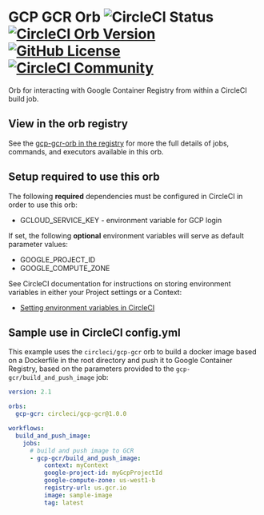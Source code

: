 # GCP GCR Orb ![CircleCI Status](https://circleci.com/gh/CircleCI-Public/gcp-gcr-orb.svg?style=shield "CircleCI Status") [![CircleCI Orb Version](https://img.shields.io/badge/endpoint.svg?url=https://badges.circleci.io/orb/circleci/gcp-gcr)](https://circleci.com/orbs/registry/orb/circleci/gcp-gcr) [![GitHub License](https://img.shields.io/badge/license-MIT-blue.svg)](https://raw.githubusercontent.com/circleci-public/gcp-gcr-orb/master/LICENSE) [![CircleCI Community](https://img.shields.io/badge/community-CircleCI%20Discuss-343434.svg)](https://discuss.circleci.com/c/orbs)

Orb for interacting with Google Container Registry from within a CircleCI
build job.

## View in the orb registry
See the [gcp-gcr-orb in the registry](https://circleci.com/orbs/registry/orb/circleci/gcp-gcr)
for more the full details of jobs, commands, and executors available in this
orb.

## Setup required to use this orb
The following **required** dependencies must be configured in CircleCI in order to
use this orb:
* GCLOUD_SERVICE_KEY - environment variable for GCP login

If set, the following **optional** environment variables will serve as default
parameter values:
* GOOGLE_PROJECT_ID
* GOOGLE_COMPUTE_ZONE

See CircleCI documentation for instructions on storing environment variables
in either your Project settings or a Context:
* [Setting environment variables in CircleCI](https://circleci.com/docs/2.0/env-vars)

## Sample use in CircleCI config.yml
This example uses the `circleci/gcp-gcr` orb to build a docker image based on
a Dockerfile in the root directory and push it to Google Container Registry,
based on the parameters provided to the `gcp-gcr/build_and_push_image` job:

```yaml
version: 2.1

orbs:
  gcp-gcr: circleci/gcp-gcr@1.0.0

workflows:
  build_and_push_image:
    jobs:
      # build and push image to GCR
      - gcp-gcr/build_and_push_image:
          context: myContext
          google-project-id: myGcpProjectId
          google-compute-zone: us-west1-b
          registry-url: us.gcr.io
          image: sample-image
          tag: latest
```
